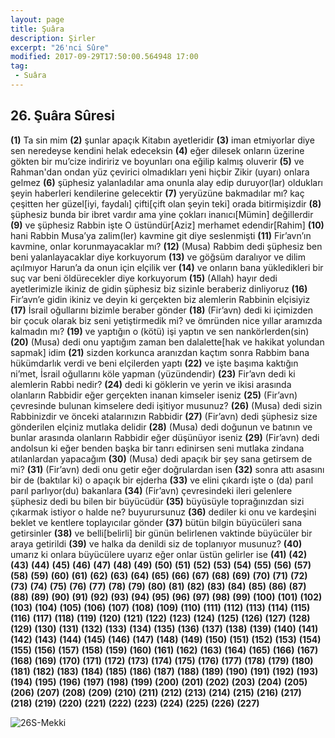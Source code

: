 ```yaml
---
layout: page
title: Şuâra
description: Şirler
excerpt: "26'nci Sûre"
modified: 2017-09-29T17:50:00.564948 17:00
tag: 
 - Suâra
---
```


## 26. Şuâra Sûresi

**(1)** Ta sin mim
**(2)** şunlar apaçık Kitabın ayetleridir
**(3)** iman etmiyorlar diye sen neredeyse kendini helak edeceksin
**(4)** eğer dilesek onların üzerine gökten bir mu’cize indiririz ve boyunları ona eğilip kalmış oluverir 
**(5)** ve Rahman'dan ondan yüz çevirici olmadıkları yeni hiçbir Zikir (uyarı) onlara gelmez 
**(6)** şüphesiz yalanladılar ama onunla alay edip duruyor(lar) oldukları şeyin haberleri kendilerine gelecektir
**(7)** yeryüzüne bakmadılar mı? kaç çeşitten her güzel[iyi, faydalı] çifti[çift olan şeyin teki] orada bitirmişizdir 
**(8)** şüphesiz bunda bir ibret vardır ama yine çokları inanıcı[Mümin] değillerdir
**(9)** ve şüphesiz Rabbin işte O üstündür[Aziz] merhamet edendir[Rahim]
**(10)** hani Rabbin Musa’ya zalim(ler) kavmine git diye seslenmişti 
**(11)** Fir’avn’ın kavmine, onlar korunmayacaklar mı?
**(12)** (Musa) Rabbim dedi şüphesiz ben beni yalanlayacaklar diye korkuyorum 
**(13)** ve göğsüm daralıyor ve dilim açılmıyor Harun’a da onun için elçilik ver 
**(14)** ve onların bana yükledikleri bir suç var beni öldürecekler diye korkuyorum
**(15)** (Allah) hayır dedi ayetlerimizle ikiniz de gidin şüphesiz biz sizinle beraberiz dinliyoruz
**(16)** Fir’avn’e gidin ikiniz ve deyin ki gerçekten biz alemlerin Rabbinin elçisiyiz
**(17)** İsrail oğullarını bizimle beraber gönder 
**(18)** (Fir’avn) dedi ki içimizden bir çocuk olarak biz seni yetiştirmedik mi? ve ömründen nice yıllar aramızda kalmadın mı? 
**(19)** ve yaptığın o (kötü) işi yaptın ve sen nankörlerden(sin)
**(20)** (Musa) dedi onu yaptığım zaman ben dalalette[hak ve hakikat yolundan sapmak] idim
**(21)** sizden korkunca aranızdan kaçtım sonra Rabbim bana hükümdarlık verdi ve beni elçilerden yaptı
**(22)** ve işte başıma kaktığın ni’met, İsrail oğullarını köle yapman (yüzündendir)
**(23)** Fir’avn dedi ki alemlerin Rabbi nedir?
**(24)** dedi ki göklerin ve yerin ve ikisi arasında olanların Rabbidir eğer gerçekten inanan kimseler iseniz
**(25)** (Fir’avn) çevresinde bulunan kimselere dedi işitiyor musunuz?
**(26)** (Musa) dedi sizin Rabbinizdir ve önceki atalarınızın Rabbidir
**(27)** (Fir’avn) dedi şüphesiz size gönderilen elçiniz mutlaka delidir
**(28)** (Musa) dedi doğunun ve batının ve bunlar arasında olanların Rabbidir eğer düşünüyor iseniz
**(29)** (Fir’avn) dedi andolsun ki eğer benden başka bir tanrı edinirsen seni mutlaka zindana atılanlardan yapacağım
**(30)** (Musa) dedi apaçık bir şey sana getirsem de mi? 
**(31)** (Fir’avn) dedi onu getir eğer doğrulardan isen
**(32)** sonra attı asasını bir de (baktılar ki) o apaçık bir ejderha
**(33)** ve elini çıkardı işte o (da) parıl parıl parlıyor(du) bakanlara
**(34)** (Fir’avn) çevresindeki ileri gelenlere şüphesiz dedi bu bilen bir büyücüdür
**(35)** büyüsüyle toprağınızdan sizi çıkarmak istiyor o halde ne? buyurursunuz
**(36)** dediler ki onu ve kardeşini beklet ve kentlere toplayıcılar gönder 
**(37)** bütün bilgin büyücüleri sana getirsinler 
**(38)** ve belli[belirli] bir günün belirlenen vaktinde büyücüler bir araya getirildi 
**(39)** ve halka da denildi siz de toplanıyor musunuz? 
**(40)** umarız ki onlara büyücülere uyarız eğer onlar üstün gelirler ise
**(41)**
**(42)**
**(43)**
**(44)**
**(45)**
**(46)**
**(47)**
**(48)**
**(49)**
**(50)**
**(51)**
**(52)**
**(53)**
**(54)**
**(55)**
**(56)**
**(57)**
**(58)**
**(59)**
**(60)**
**(61)**
**(62)**
**(63)**
**(64)**
**(65)**
**(66)**
**(67)**
**(68)**
**(69)**
**(70)**
**(71)**
**(72)**
**(73)**
**(74)**
**(75)**
**(76)**
**(77)**
**(78)**
**(79)**
**(80)**
**(81)**
**(82)**
**(83)**
**(84)** 
**(85)** 
**(86)**
**(87)**
**(88)**
**(89)**
**(90)**
**(91)** 
**(92)** 
**(93)** 
**(94)** 
**(95)** 
**(96)**
**(97)**
**(98)**
**(99)**
**(100)**
**(101)** 
**(102)** 
**(103)** 
**(104)** 
**(105)** 
**(106)**
**(107)**
**(108)**
**(109)**
**(110)**
**(111)**
**(112)**
**(113)**
**(114)**
**(115)**
**(116)**
**(117)**
**(118)**
**(119)**
**(120)**
**(121)**
**(122)**
**(123)**
**(124)**
**(125)**
**(126)**
**(127)**
**(128)**
**(129)**
**(130)**
**(131)**
**(132)**
**(133)**
**(134)**
**(135)**
**(136)**
**(137)**
**(138)**
**(139)**
**(140)**
**(141)**
**(142)**
**(143)**
**(144)**
**(145)**
**(146)**
**(147)**
**(148)**
**(149)**
**(150)**
**(151)**
**(152)**
**(153)**
**(154)**
**(155)**
**(156)**
**(157)**
**(158)**
**(159)**
**(160)**
**(161)**
**(162)**
**(163)**
**(164)**
**(165)**
**(166)**
**(167)**
**(168)**
**(169)**
**(170)**
**(171)**
**(172)**
**(173)**
**(174)**
**(175)**
**(176)**
**(177)**
**(178)**
**(179)**
**(180)**
**(181)**
**(182)**
**(183)**
**(184)** 
**(185)** 
**(186)**
**(187)**
**(188)**
**(189)**
**(190)**
**(191)** 
**(192)** 
**(193)** 
**(194)** 
**(195)** 
**(196)**
**(197)**
**(198)**
**(199)**
**(200)**
**(201)** 
**(202)** 
**(203)** 
**(204)** 
**(205)** 
**(206)**
**(207)**
**(208)**
**(209)**
**(210)**
**(211)**
**(212)**
**(213)**
**(214)**
**(215)**
**(216)**
**(217)**
**(218)**
**(219)**
**(220)**
**(221)**
**(222)**
**(223)**
**(224)**
**(225)**
**(226)**
**(227)**

![26S-Mekki]({{site.url}}/images/ayrac-muhur.png)
